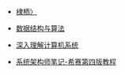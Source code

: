 - [棣栭〉](/)

- [数据结构与算法](/笔记/数据结构与算法.md)

- [深入理解计算机系统](/笔记/深入理解计算机系统.md)

- [系统架构师笔记-希赛第四版教程](/笔记/系统架构师笔记-希赛第四版教程.md)